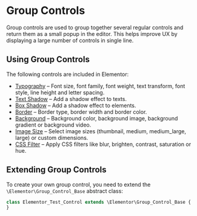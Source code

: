 # Group Controls

<Badge type="tip" vertical="top" text="Elementor Core" /> <Badge type="warning" vertical="top" text="Basic" />

Group controls are used to group together several regular controls and return them as a small popup in the editor. This helps improve UX by displaying a large number of controls in single line.

## Using Group Controls

The following controls are included in Elementor:

* [Typography](./../controls/classes/group-control-typography/) – Font size, font family, font weight, text transform, font style, line height and letter spacing.
* [Text Shadow](./../controls/classes/group-control-text-shadow/) – Add a shadow effect to texts.
* [Box Shadow](./../controls/classes/group-control-box-shadow/) – Add a shadow effect to elements.
* [Border](./controls/classes/group-control-border/) – Border type, border width and border color.
* [Background](./../controls/classes/group-control-background/) – Background color, background image, background gradient or background video.
* [Image Size](./../controls/classes/group-control-image-size/) – Select image sizes (thumbnail, medium, medium_large, large) or custom dimensions.
* [CSS Filter](./../controls/classes/group-control-css-filter/) – Apply CSS filters like blur, brighten, contrast, saturation or hue.

## Extending Group Controls

To create your own group control, you need to extend the `\Elementor\Group_Control_Base` abstract class:

```php {1}
class Elementor_Test_Control extends \Elementor\Group_Control_Base {
}
```

